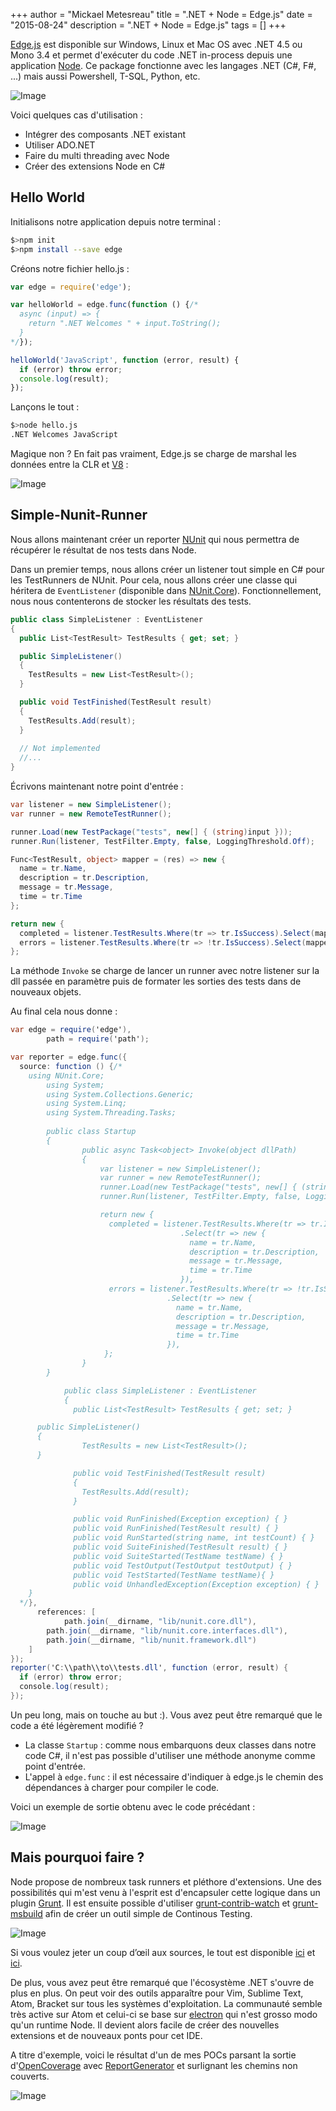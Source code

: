 +++
author = "Mickael Metesreau"
title = ".NET + Node = Edge.js"
date = "2015-08-24"
description = ".NET + Node = Edge.js"
tags = []
+++

[Edge.js](http://tjanczuk.github.io/edge/) est disponible sur Windows, Linux et Mac OS avec .NET 4.5 ou Mono 3.4 et permet d'exécuter du code .NET in-process depuis une application [Node](https://nodejs.org/). Ce package fonctionne avec les langages .NET (C#, F#, ...) mais aussi Powershell, T-SQL, Python, etc.

![Image](/images/posts/edgejs/dotnetnodebridge.png)

Voici quelques cas d'utilisation :

- Intégrer des composants .NET existant
- Utiliser ADO.NET
- Faire du multi threading avec Node
- Créer des extensions Node en C# 

## Hello World

Initialisons notre application depuis notre terminal :

``` bash
$>npm init
$>npm install --save edge
```

Créons notre fichier hello.js :

``` javascript
var edge = require('edge');

var helloWorld = edge.func(function () {/*
  async (input) => { 
    return ".NET Welcomes " + input.ToString(); 
  }
*/});

helloWorld('JavaScript', function (error, result) {
  if (error) throw error;
  console.log(result);
});
```

Lançons le tout :

``` bash
$>node hello.js
.NET Welcomes JavaScript
```

Magique non ? En fait pas vraiment, Edge.js se charge de marshal les données entre la CLR et [V8](https://en.wikipedia.org/wiki/V8_(JavaScript_engine)) : 

![Image](/images/posts/edgejs/interop.png)

## Simple-Nunit-Runner

Nous allons maintenant créer un reporter [NUnit](http://www.nunit.org/) qui nous permettra de récupérer le résultat de nos tests dans Node.

Dans un premier temps, nous allons créer un listener tout simple en C# pour les TestRunners de NUnit. Pour cela, nous allons créer une classe qui héritera de ```EventListener``` (disponible dans [NUnit.Core](https://www.nuget.org/packages/NUnit.Core/)). Fonctionnellement, nous nous contenterons de stocker les résultats des tests.

``` csharp
public class SimpleListener : EventListener
{
  public List<TestResult> TestResults { get; set; }

  public SimpleListener()
  {
    TestResults = new List<TestResult>();
  }

  public void TestFinished(TestResult result)
  {
    TestResults.Add(result);
  }
  
  // Not implemented
  //...
}
```

Écrivons maintenant notre point d'entrée :

``` csharp
var listener = new SimpleListener();
var runner = new RemoteTestRunner();

runner.Load(new TestPackage("tests", new[] { (string)input }));
runner.Run(listener, TestFilter.Empty, false, LoggingThreshold.Off);

Func<TestResult, object> mapper = (res) => new {
  name = tr.Name,
  description = tr.Description,
  message = tr.Message,
  time = tr.Time
};

return new {
  completed = listener.TestResults.Where(tr => tr.IsSuccess).Select(mapper),
  errors = listener.TestResults.Where(tr => !tr.IsSuccess).Select(mapper)
};
``` 

La méthode ```Invoke``` se charge de lancer un runner avec notre listener sur la dll passée en paramètre puis de formater les sorties des tests dans de nouveaux objets.

Au final cela nous donne :

``` csharp
var edge = require('edge'),
	    path = require('path');

var reporter = edge.func({
  source: function () {/*
    using NUnit.Core;
	    using System;
	    using System.Collections.Generic;
	    using System.Linq;
	    using System.Threading.Tasks;
	    
	    public class Startup
	    {
      			public async Task<object> Invoke(object dllPath)
      			{
			        var listener = new SimpleListener();
			        var runner = new RemoteTestRunner();
			        runner.Load(new TestPackage("tests", new[] { (string)dllPath }));
			        runner.Run(listener, TestFilter.Empty, false, LoggingThreshold.Off);

			        return new {
			          completed = listener.TestResults.Where(tr => tr.IsSuccess)
			                          .Select(tr => new {
			                            name = tr.Name,
			                            description = tr.Description,
			                            message = tr.Message,
			                            time = tr.Time
			                          }),
			          errors = listener.TestResults.Where(tr => !tr.IsSuccess)
			                       .Select(tr => new {
			                         name = tr.Name,
			                         description = tr.Description,
			                         message = tr.Message,
			                         time = tr.Time
			                       }),
			         };
      			}
	    }

		    public class SimpleListener : EventListener
    		{
		      public List<TestResult> TestResults { get; set; }

      public SimpleListener()
      {
		        TestResults = new List<TestResult>();
      }

		      public void TestFinished(TestResult result)
		      {
		        TestResults.Add(result);
		      }

		      public void RunFinished(Exception exception) { }
		      public void RunFinished(TestResult result) { }
		      public void RunStarted(string name, int testCount) { }
		      public void SuiteFinished(TestResult result) { }
		      public void SuiteStarted(TestName testName) { }
		      public void TestOutput(TestOutput testOutput) { }
		      public void TestStarted(TestName testName){ }
		      public void UnhandledException(Exception exception) { }
    }
  */},
	  references: [
		    path.join(__dirname, "lib/nunit.core.dll"),
	    path.join(__dirname, "lib/nunit.core.interfaces.dll"),
	    path.join(__dirname, "lib/nunit.framework.dll")
  	]
});
reporter('C:\\path\\to\\tests.dll', function (error, result) {
  if (error) throw error;
  console.log(result);
});
```

Un peu long, mais on touche au but :). Vous avez peut être remarqué que le code a été légèrement modifié ? 

- La classe ```Startup``` : comme nous embarquons deux classes dans notre code C#, il n'est pas possible d'utiliser une méthode anonyme comme point d'entrée.
- L'appel à ```edge.func``` : il est nécessaire d'indiquer à edge.js le chemin des dépendances à charger pour compiler le code. 

Voici un exemple de sortie obtenu avec le code précédant :

![Image](/images/posts/edgejs/Capture.PNG)

## Mais pourquoi faire ?

Node propose de nombreux task runners et pléthore d'extensions. Une des possibilités qui m'est venu à l'esprit est d'encapsuler cette logique dans un plugin [Grunt](http://gruntjs.com/). Il est ensuite possible d'utiliser [grunt-contrib-watch](https://www.npmjs.com/package/grunt-contrib-watch) et [grunt-msbuild](https://www.npmjs.com/package/grunt-msbuild) afin de créer un outil simple de Continous Testing.

![Image](/images/posts/edgejs/687474703a2f2f63646e2e676f6561742e66722f696d672f6772756e746e756e6974636c692e706e67.png)

Si vous voulez jeter un coup d’œil aux sources, le tout est disponible [ici](https://github.com/mmetesreau/grunt-simple-nunit-runner) et [ici](https://github.com/mmetesreau/sample-grunt-simple-nunit-runner).

De plus, vous avez peut être remarqué que l'écosystème .NET s'ouvre de plus en plus. On peut voir des outils apparaître pour Vim, Sublime Text, Atom, Bracket sur tous les systèmes d'exploitation. La communauté semble très active sur Atom et celui-ci se base sur [electron](https://github.com/atom/electron) qui n'est grosso modo qu'un runtime Node. Il devient alors facile de créer des nouvelles extensions et de nouveaux ponts pour cet IDE. 

A titre d'exemple, voici le résultat d'un de mes POCs parsant la sortie d'[OpenCoverage](https://github.com/OpenCover/opencover) avec [ReportGenerator](https://github.com/danielpalme/ReportGenerator) et surlignant les chemins non couverts.

![Image](/images/posts/edgejs/capture.GIF)